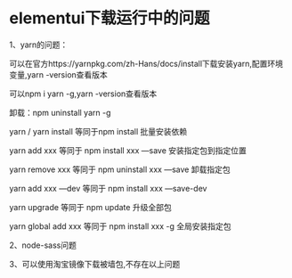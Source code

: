 # elementui下载运行中的问题

1、yarn的问题：

   可以在官方https://yarnpkg.com/zh-Hans/docs/install下载安装yarn,配置环境变量,yarn -version查看版本
   
   可以npm i yarn -g,yarn -version查看版本
   
   卸载：npm uninstall yarn -g
   
   yarn / yarn install 等同于npm install 批量安装依赖
   
   yarn add xxx 等同于 npm install xxx —save 安装指定包到指定位置
   
   yarn remove xxx 等同于 npm uninstall xxx —save 卸载指定包
   
   yarn add xxx —dev 等同于 npm install xxx —save-dev
   
   yarn upgrade 等同于 npm update 升级全部包
   
   yarn global add xxx 等同于 npm install xxx -g 全局安装指定包
   
2、node-sass问题

3、可以使用淘宝镜像下载被墙包,不存在以上问题

